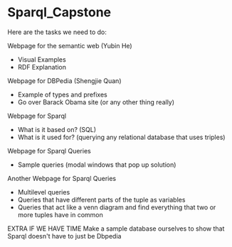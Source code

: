 # Sparql_Capstone

Here are the tasks we need to do: 

Webpage for the semantic web (Yubin He)
- Visual Examples
- RDF Explanation 

Webpage for DBPedia (Shengjie Quan)
- Example of types and prefixes
- Go over Barack Obama site (or any other thing really)

Webpage for Sparql               
- What is it based on? (SQL)
- What is it used for? (querying any relational database that uses triples)

Webpage for Sparql Queries     
- Sample queries (modal windows that pop up solution)

Another Webpage for Sparql Queries
- Multilevel queries
- Queries that have different parts of the tuple as variables
- Queries that act like a venn diagram and find everything that two or more tuples have in common


EXTRA IF WE HAVE TIME
Make a sample database ourselves to show that Sparql doesn't have to just be Dbpedia

